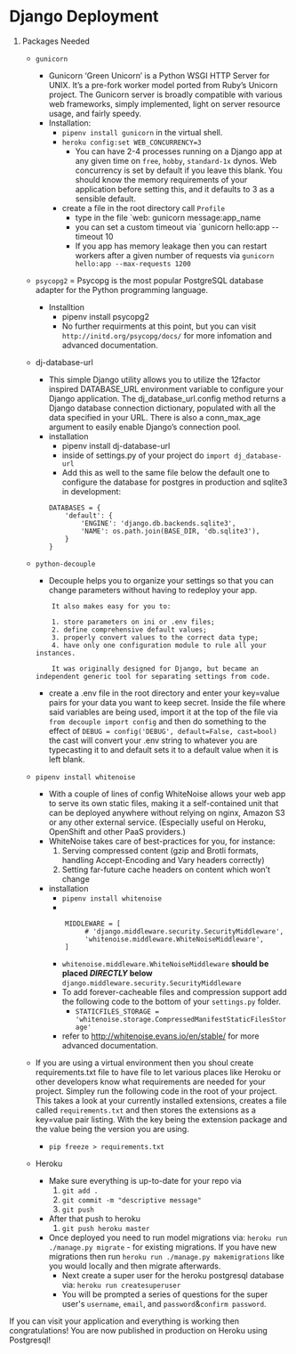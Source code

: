 # Django Deployment
1. Packages Needed
    - `gunicorn`
        - Gunicorn ‘Green Unicorn’ is a Python WSGI HTTP Server for UNIX. It’s a pre-fork worker model ported from Ruby’s Unicorn project. The Gunicorn server is broadly compatible with various web frameworks, simply implemented, light on server resource usage, and fairly speedy.
        - Installation:
            - `pipenv install gunicorn` in the virtual shell.
            - `heroku config:set WEB_CONCURRENCY=3`
                - You can have 2-4 processes running on a Django app at any given time on `free`, `hobby`, `standard-1x` dynos. Web concurrency is set by default if you leave this blank. You should know the memory requirements of your application before setting this, and it defaults to 3 as a sensible default.
            - create a file in the root directory call `Profile`
                - type in the file `web: gunicorn message:app_name
                - you can set a custom timeout via `gunicorn hello:app --timeout 10
                - If you app has memory leakage then you can restart workers after a given number of requests via `gunicorn hello:app --max-requests 1200`
    - `psycopg2`
        = Psycopg is the most popular PostgreSQL database adapter for the Python programming language.
        - Installtion
            - pipenv install psycopg2
            - No further requirments at this point, but you can visit `http://initd.org/psycopg/docs/` for more infomation and advanced documentation.
    - dj-database-url
        - This simple Django utility allows you to utilize the 12factor inspired DATABASE_URL environment variable to configure your Django application. The dj_database_url.config method returns a Django database connection dictionary, populated with all the data specified in your URL. There is also a conn_max_age argument to easily enable Django’s connection pool.
        - installation
            - pipenv install dj-database-url
            - inside of settings.py of your project do `import dj_database-url`
            - Add this as well to the same file below the default one to configure the database for postgres in production and sqlite3 in development:
            ```
            DATABASES = {
                'default': {
                    'ENGINE': 'django.db.backends.sqlite3',
                    'NAME': os.path.join(BASE_DIR, 'db.sqlite3'),
                }
            }
            ```
    - `python-decouple`
        - Decouple helps you to organize your settings so that       you can change parameters without having to redeploy       your app.
        ```
            It also makes easy for you to:

            1. store parameters on ini or .env files;
            2. define comprehensive default values;
            3. properly convert values to the correct data type;
            4. have only one configuration module to rule all your instances.
            
            It was originally designed for Django, but became an independent generic tool for separating settings from code.
        ```
        - create a .env file in the root directory and enter your key=value pairs for your data you want to keep secret.
        Inside the file where said variables are being used, import it at the top of the file via `from decouple import config` and then do something to the effect of `DEBUG = config('DEBUG', default=False, cast=bool)` the cast will convert your .env string to whatever you are typecasting it to and default sets it to a default value when it is left blank.
    - `pipenv install whitenoise`
        - With a couple of lines of config WhiteNoise allows your web app to serve its own static files, making it a self-contained unit that can be deployed anywhere without relying on nginx, Amazon S3 or any other external service. (Especially useful on Heroku, OpenShift and other PaaS providers.)
        - WhiteNoise takes care of best-practices for you, for instance:
            1. Serving compressed content (gzip and Brotli formats, handling Accept-Encoding and Vary headers correctly)
            2. Setting far-future cache headers on content which won’t change
        - installation
            - `pipenv install whitenoise`
            - 
            ```
                MIDDLEWARE = [
                     # 'django.middleware.security.SecurityMiddleware',
                     'whitenoise.middleware.WhiteNoiseMiddleware',
                ]
            ```
            - `whitenoise.middleware.WhiteNoiseMiddleware` **should be placed *DIRECTLY* below** `django.middleware.security.SecurityMiddleware`
            - To add forever-cacheable files and compression support add the following code to the bottom of your `settings.py` folder.
                - `STATICFILES_STORAGE = 'whitenoise.storage.CompressedManifestStaticFilesStorage'`
            - refer to http://whitenoise.evans.io/en/stable/ for more advanced documentation.
    - If you are using a virtual environment then you shoul create requirements.txt file to have file to let various places like Heroku or other developers know what requirements are needed for your project. Simpley run the following code in the root of your project. This takes a look at your currently installed extensions, creates a file called `requirements.txt` and then stores the extensions as a key=value pair listing. With the key being the extension package and the value being the version you are using.
        - `pip freeze > requirements.txt`

    - Heroku
        - Make sure everything is up-to-date for your repo via
            1. `git add .`
            2. `git commit -m "descriptive message"`
            3. `git push`
        - After that push to heroku
            1. `git push heroku master`
        - Once deployed you need to run model migrations via:
            `heroku run ./manage.py migrate` - for existing migrations. If you have new migrations then run `heroku run ./manage.py makemigrations` like you would locally and then migrate afterwards.
            - Next create a super user for the heroku postgresql database via:
                `heroku run createsuperuser`
            - You will be prompted a series of questions for the super user's `username`, `email`, and `password`&`confirm password`.

If you can visit your application and everything is working then congratulations! You are now published in production on Heroku using Postgresql!